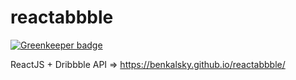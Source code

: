 # reactabbble

[![Greenkeeper badge](https://badges.greenkeeper.io/benkalsky/reactabbble.svg)](https://greenkeeper.io/)

ReactJS + Dribbble API => https://benkalsky.github.io/reactabbble/
